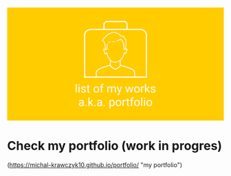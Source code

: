 ![cover](https://github.com/michal-krawczyk10/portfolio/blob/master/src/assets/img/OGImage.png)

# Check my portfolio (work in progres)
(https://michal-krawczyk10.github.io/portfolio/ "my portfolio")

